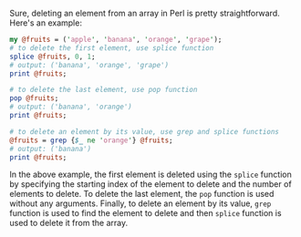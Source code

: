 Sure, deleting an element from an array in Perl is pretty straightforward. Here's an example:

```perl
my @fruits = ('apple', 'banana', 'orange', 'grape');
# to delete the first element, use splice function
splice @fruits, 0, 1;
# output: ('banana', 'orange', 'grape')
print @fruits;

# to delete the last element, use pop function
pop @fruits;
# output: ('banana', 'orange')
print @fruits;

# to delete an element by its value, use grep and splice functions
@fruits = grep {$_ ne 'orange'} @fruits;
# output: ('banana')
print @fruits;
```

In the above example, the first element is deleted using the `splice` function by specifying the starting index of the element to delete and the number of elements to delete. To delete the last element, the `pop` function is used without any arguments. Finally, to delete an element by its value, `grep` function is used to find the element to delete and then `splice` function is used to delete it from the array.